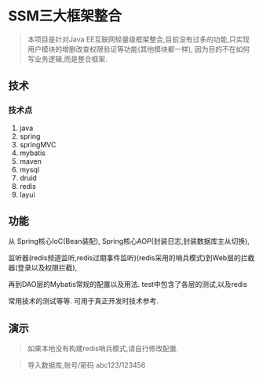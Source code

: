 # SSM三大框架整合

> 本项目是针对Java EE互联网轻量级框架整合,目前没有过多的功能,只实现用户模块的增删改查权限验证等功能(其他模块都一样),
因为目的不在如何写业务逻辑,而是整合框架.

## 技术

### 技术点

1. java   
2. spring   
3. springMVC 
4. mybatis
5. maven
6. mysql
7. druid
8. redis 
9. layui


## 功能

从 Spring核心IoC(Bean装配), Spring核心AOP(封装日志,封装数据库主从切换), 

监听器(redis频道监听,redis过期事件监听)(redis采用的哨兵模式)到Web层的拦截器(登录以及权限拦截),

再到DAO层的Mybatis常规的配置以及用法. test中包含了各层的测试,以及redis

常用技术的测试等等. 可用于真正开发时技术参考.



## 演示

> 如果本地没有构建redis哨兵模式,请自行修改配置.

> 导入数据库,账号/密码 abc123/123456
